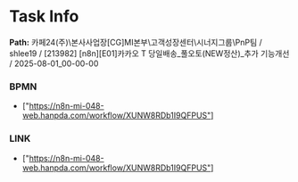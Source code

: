 # Task Info

**Path:** 카페24(주)\본사사업장\[CG]MI본부\고객성장센터\시너지그룹\PnP팀 / shlee19 / [213982] [n8n][E01]카카오 T 당일배송_풀오토(NEW정산)_추가 기능개선 / 2025-08-01_00-00-00

### BPMN
- ["https://n8n-mi-048-web.hanpda.com/workflow/XUNW8RDb1I9QFPUS"]

### LINK
- ["https://n8n-mi-048-web.hanpda.com/workflow/XUNW8RDb1I9QFPUS"]

